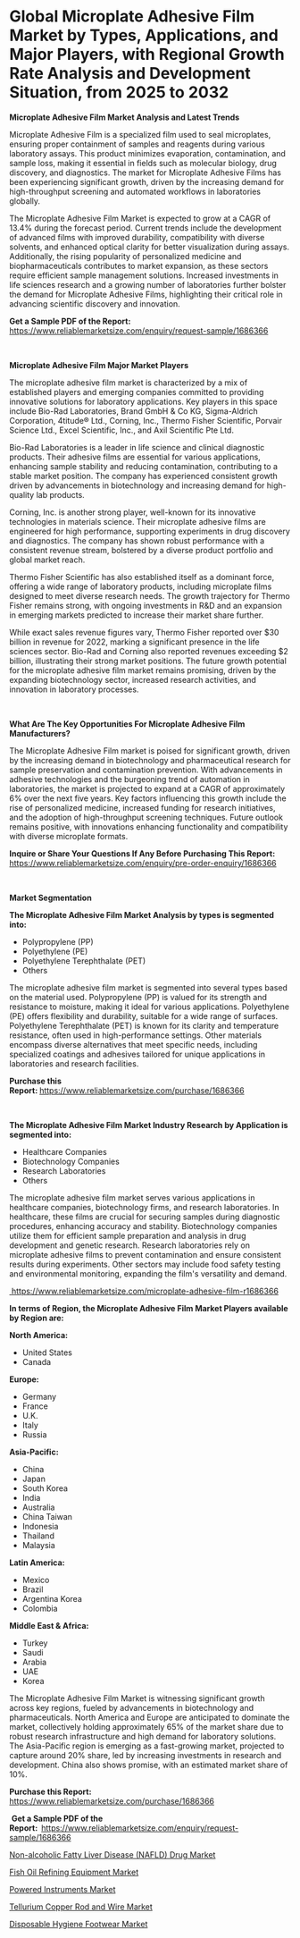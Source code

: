 <p><h1>Global Microplate Adhesive Film Market by Types, Applications, and Major Players, with Regional Growth Rate Analysis and Development Situation, from 2025 to 2032</h1></p><p><strong>Microplate Adhesive Film Market Analysis and Latest Trends</strong></p>
<p><p>Microplate Adhesive Film is a specialized film used to seal microplates, ensuring proper containment of samples and reagents during various laboratory assays. This product minimizes evaporation, contamination, and sample loss, making it essential in fields such as molecular biology, drug discovery, and diagnostics. The market for Microplate Adhesive Films has been experiencing significant growth, driven by the increasing demand for high-throughput screening and automated workflows in laboratories globally.</p><p>The Microplate Adhesive Film Market is expected to grow at a CAGR of 13.4% during the forecast period. Current trends include the development of advanced films with improved durability, compatibility with diverse solvents, and enhanced optical clarity for better visualization during assays. Additionally, the rising popularity of personalized medicine and biopharmaceuticals contributes to market expansion, as these sectors require efficient sample management solutions. Increased investments in life sciences research and a growing number of laboratories further bolster the demand for Microplate Adhesive Films, highlighting their critical role in advancing scientific discovery and innovation.</p></p>
<p><strong>Get a Sample PDF of the Report:&nbsp;</strong> <a href="https://www.reliablemarketsize.com/enquiry/request-sample/1686366?utm_campaign=1133&utm_medium=2&utm_source=Github&utm_content=ia&utm_term=30032025&utm_id=microplate-adhesive-film">https://www.reliablemarketsize.com/enquiry/request-sample/1686366</a></p>
<p>&nbsp;</p>
<p><strong>Microplate Adhesive Film Major Market Players</strong></p>
<p><p>The microplate adhesive film market is characterized by a mix of established players and emerging companies committed to providing innovative solutions for laboratory applications. Key players in this space include Bio-Rad Laboratories, Brand GmbH & Co KG, Sigma-Aldrich Corporation, 4titude® Ltd., Corning, Inc., Thermo Fisher Scientific, Porvair Science Ltd., Excel Scientific, Inc., and Axil Scientific Pte Ltd.</p><p>Bio-Rad Laboratories is a leader in life science and clinical diagnostic products. Their adhesive films are essential for various applications, enhancing sample stability and reducing contamination, contributing to a stable market position. The company has experienced consistent growth driven by advancements in biotechnology and increasing demand for high-quality lab products.</p><p>Corning, Inc. is another strong player, well-known for its innovative technologies in materials science. Their microplate adhesive films are engineered for high performance, supporting experiments in drug discovery and diagnostics. The company has shown robust performance with a consistent revenue stream, bolstered by a diverse product portfolio and global market reach.</p><p>Thermo Fisher Scientific has also established itself as a dominant force, offering a wide range of laboratory products, including microplate films designed to meet diverse research needs. The growth trajectory for Thermo Fisher remains strong, with ongoing investments in R&D and an expansion in emerging markets predicted to increase their market share further.</p><p>While exact sales revenue figures vary, Thermo Fisher reported over $30 billion in revenue for 2022, marking a significant presence in the life sciences sector. Bio-Rad and Corning also reported revenues exceeding $2 billion, illustrating their strong market positions. The future growth potential for the microplate adhesive film market remains promising, driven by the expanding biotechnology sector, increased research activities, and innovation in laboratory processes.</p></p>
<p>&nbsp;</p>
<p><strong>What Are The Key Opportunities For Microplate Adhesive Film Manufacturers?</strong></p>
<p><p>The Microplate Adhesive Film market is poised for significant growth, driven by the increasing demand in biotechnology and pharmaceutical research for sample preservation and contamination prevention. With advancements in adhesive technologies and the burgeoning trend of automation in laboratories, the market is projected to expand at a CAGR of approximately 6% over the next five years. Key factors influencing this growth include the rise of personalized medicine, increased funding for research initiatives, and the adoption of high-throughput screening techniques. Future outlook remains positive, with innovations enhancing functionality and compatibility with diverse microplate formats.</p></p>
<p><strong>Inquire or Share Your Questions If Any Before Purchasing This Report:</strong> <a href="https://www.reliablemarketsize.com/enquiry/pre-order-enquiry/1686366?utm_campaign=1133&utm_medium=2&utm_source=Github&utm_content=ia&utm_term=30032025&utm_id=microplate-adhesive-film">https://www.reliablemarketsize.com/enquiry/pre-order-enquiry/1686366</a></p>
<p>&nbsp;</p>
<p><strong>Market Segmentation</strong></p>
<p><strong>The Microplate Adhesive Film Market Analysis by types is segmented into:</strong></p>
<p><ul><li>Polypropylene (PP)</li><li>Polyethylene (PE)</li><li>Polyethylene Terephthalate (PET)</li><li>Others</li></ul></p>
<p><p>The microplate adhesive film market is segmented into several types based on the material used. Polypropylene (PP) is valued for its strength and resistance to moisture, making it ideal for various applications. Polyethylene (PE) offers flexibility and durability, suitable for a wide range of surfaces. Polyethylene Terephthalate (PET) is known for its clarity and temperature resistance, often used in high-performance settings. Other materials encompass diverse alternatives that meet specific needs, including specialized coatings and adhesives tailored for unique applications in laboratories and research facilities.</p></p>
<p><strong>Purchase this Report:&nbsp;</strong><a href="https://www.reliablemarketsize.com/purchase/1686366?utm_campaign=1133&utm_medium=2&utm_source=Github&utm_content=ia&utm_term=30032025&utm_id=microplate-adhesive-film">https://www.reliablemarketsize.com/purchase/1686366</a></p>
<p>&nbsp;</p>
<p><strong>The Microplate Adhesive Film Market Industry Research by Application is segmented into:</strong></p>
<p><ul><li>Healthcare Companies</li><li>Biotechnology Companies</li><li>Research Laboratories</li><li>Others</li></ul></p>
<p><p>The microplate adhesive film market serves various applications in healthcare companies, biotechnology firms, and research laboratories. In healthcare, these films are crucial for securing samples during diagnostic procedures, enhancing accuracy and stability. Biotechnology companies utilize them for efficient sample preparation and analysis in drug development and genetic research. Research laboratories rely on microplate adhesive films to prevent contamination and ensure consistent results during experiments. Other sectors may include food safety testing and environmental monitoring, expanding the film's versatility and demand.</p></p>
<p><a href="https://www.reliablemarketsize.com/microplate-adhesive-film-r1686366?utm_campaign=1133&utm_medium=2&utm_source=Github&utm_content=ia&utm_term=30032025&utm_id=microplate-adhesive-film">&nbsp;https://www.reliablemarketsize.com/microplate-adhesive-film-r1686366</a></p>
<p><strong>In terms of Region, the Microplate Adhesive Film Market Players available by Region are:</strong></p>
<p>
    <p> <strong> North America: </strong>
        <ul>
            <li>United States</li>
            <li>Canada</li>
        </ul>
        </p> 
    <p> <strong> Europe: </strong>
        <ul>
            <li>Germany</li>
            <li>France</li>
            <li>U.K.</li>
            <li>Italy</li>
            <li>Russia</li>
        </ul>
        </p> 
    <p> <strong> Asia-Pacific: </strong>
        <ul>
            <li>China</li>
            <li>Japan</li>
            <li>South Korea</li>
            <li>India</li>
            <li>Australia</li>
            <li>China Taiwan</li>
            <li>Indonesia</li>
            <li>Thailand</li>
            <li>Malaysia</li>
        </ul>
        </p> 
    <p> <strong> Latin America: </strong>
        <ul>
            <li>Mexico</li>
            <li>Brazil</li>
            <li>Argentina Korea</li>
            <li>Colombia</li>
        </ul>
        </p> 
    <p> <strong> Middle East & Africa: </strong>
        <ul>
            <li>Turkey</li>
            <li>Saudi</li>
            <li>Arabia</li>
            <li>UAE</li>
            <li>Korea</li>
        </ul>
    </p>
    </p>
<p><p>The Microplate Adhesive Film Market is witnessing significant growth across key regions, fueled by advancements in biotechnology and pharmaceuticals. North America and Europe are anticipated to dominate the market, collectively holding approximately 65% of the market share due to robust research infrastructure and high demand for laboratory solutions. The Asia-Pacific region is emerging as a fast-growing market, projected to capture around 20% share, led by increasing investments in research and development. China also shows promise, with an estimated market share of 10%.</p></p>
<p><strong>Purchase this Report: </strong><a href="https://www.reliablemarketsize.com/purchase/1686366?utm_campaign=1133&utm_medium=2&utm_source=Github&utm_content=ia&utm_term=30032025&utm_id=microplate-adhesive-film">https://www.reliablemarketsize.com/purchase/1686366</a></p>
<p>&nbsp;<strong>Get a Sample PDF of the Report:&nbsp;&nbsp;</strong><a href="https://www.reliablemarketsize.com/enquiry/request-sample/1686366?utm_campaign=1133&utm_medium=2&utm_source=Github&utm_content=ia&utm_term=30032025&utm_id=microplate-adhesive-film">https://www.reliablemarketsize.com/enquiry/request-sample/1686366</a></p>
<p><strong></strong></p>
<p><p><a href="https://github.com/shapurforouz/Market-Research-Report-List-1/blob/main/non-alcoholic-fatty-liver-disease-nafld-drug-market.md?utm_campaign=1133&utm_medium=2&utm_source=Github&utm_content=ia&utm_term=30032025&utm_id=microplate-adhesive-film">Non-alcoholic Fatty Liver Disease (NAFLD) Drug Market</a></p><p><a href="https://github.com/siriyagayo/Market-Research-Report-List-1/blob/main/fish-oil-refining-equipment-market.md?utm_campaign=1133&utm_medium=2&utm_source=Github&utm_content=ia&utm_term=30032025&utm_id=microplate-adhesive-film">Fish Oil Refining Equipment Market</a></p><p><a href="https://github.com/oatisorenscl/Market-Research-Report-List-1/blob/main/powered-instruments-market.md?utm_campaign=1133&utm_medium=2&utm_source=Github&utm_content=ia&utm_term=30032025&utm_id=microplate-adhesive-film">Powered Instruments Market</a></p><p><a href="https://github.com/jemalapoilly/Market-Research-Report-List-1/blob/main/tellurium-copper-rod-and-wire-market.md?utm_campaign=1133&utm_medium=2&utm_source=Github&utm_content=ia&utm_term=30032025&utm_id=microplate-adhesive-film">Tellurium Copper Rod and Wire Market</a></p><p><a href="https://github.com/norbyboyse4d/Market-Research-Report-List-1/blob/main/disposable-hygiene-footwear-market.md?utm_campaign=1133&utm_medium=2&utm_source=Github&utm_content=ia&utm_term=30032025&utm_id=microplate-adhesive-film">Disposable Hygiene Footwear Market</a></p></p>